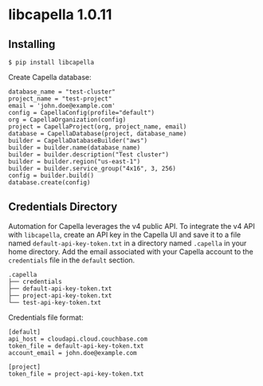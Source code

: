 # libcapella 1.0.11

## Installing
```
$ pip install libcapella
```

Create Capella database:
```
database_name = "test-cluster"
project_name = "test-project"
email = 'john.doe@example.com'
config = CapellaConfig(profile="default")
org = CapellaOrganization(config)
project = CapellaProject(org, project_name, email)
database = CapellaDatabase(project, database_name)
builder = CapellaDatabaseBuilder("aws")
builder = builder.name(database_name)
builder = builder.description("Test cluster")
builder = builder.region("us-east-1")
builder = builder.service_group("4x16", 3, 256)
config = builder.build()
database.create(config)
```

## Credentials Directory
Automation for Capella leverages the v4 public API. To integrate the v4 API with `libcapella`, create an API key in the Capella UI and save it to a file named ```default-api-key-token.txt``` in a directory named ```.capella``` in your home directory. Add the email associated with your Capella account to the `credentials` file in the `default` section.
```
.capella
├── credentials
├── default-api-key-token.txt
├── project-api-key-token.txt
└── test-api-key-token.txt
```
Credentials file format:
```
[default]
api_host = cloudapi.cloud.couchbase.com
token_file = default-api-key-token.txt
account_email = john.doe@example.com

[project]
token_file = project-api-key-token.txt
```
